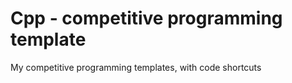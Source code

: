 # Cpp - competitive programming template

My competitive programming templates, with code shortcuts

